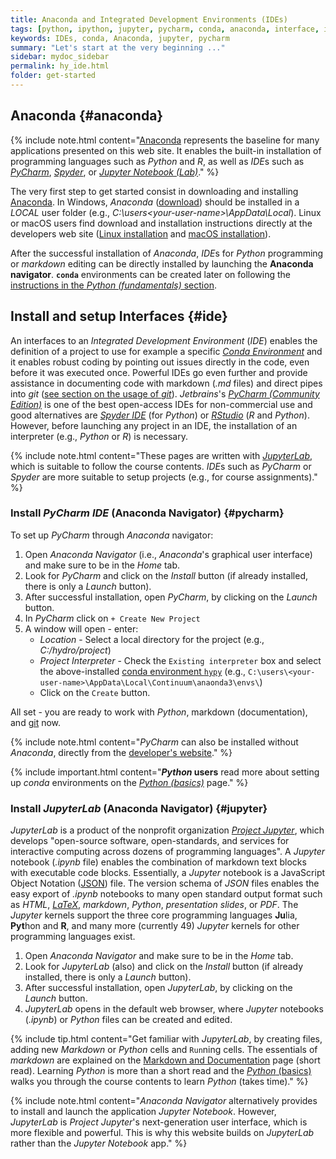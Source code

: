 ```yaml
---
title: Anaconda and Integrated Development Environments (IDEs)
tags: [python, ipython, jupyter, pycharm, conda, anaconda, interface, install, markdown]
keywords: IDEs, conda, Anaconda, jupyter, pycharm
summary: "Let's start at the very beginning ..."
sidebar: mydoc_sidebar
permalink: hy_ide.html
folder: get-started
---
```


## Anaconda {#anaconda}

{% include note.html content="[Anaconda](https://www.anaconda.com/distribution/) represents the baseline for many applications presented on this web site. It enables the built-in installation of programming languages such as *Python* and *R*, as well as *IDE*s such as [*PyCharm*](https://www.jetbrains.com/pycharm/), [*Spyder*](https://www.spyder-ide.org/), or [*Jupyter Notebook (Lab)*](https://jupyter.org/)." %}

The very first step to get started consist in downloading and installing [Anaconda](https://www.anaconda.com/distribution/). In Windows, *Anaconda* ([download](https://docs.anaconda.com/anaconda/install/windows/)) should be installed in a *LOCAL* user folder (e.g., *C:\users\<your-user-name>\AppData\Local*). Linux or macOS users find download and installation instructions directly at the developers web site ([Linux installation](https://docs.anaconda.com/anaconda/install/linux/) and [macOS installation](https://docs.anaconda.com/anaconda/install/mac-os/)).

After the successful installation of *Anaconda*, *IDE*s for *Python* programming or *markdown* editing can be directly installed by launching the **Anaconda navigator**. **`conda`** environments can be created later on following the [instructions in the *Python (fundamentals)* section](hypy_install.html#conda-env).

## Install and setup Interfaces {#ide}

An interfaces to an *Integrated Development Environment* (*IDE*) enables the definition of a project to use for example a specific [*Conda Environment*](https://docs.conda.io/) and it enables robust coding by pointing out issues directly in the code, even before it was executed once. Powerful IDEs go even further and provide assistance in documenting code with markdown (*.md* files) and direct pipes into *git* ([see section on the usage of *git*](hy_git.html)). *Jetbrains*'s [*PyCharm (Community Edition)*](https://www.jetbrains.com/pycharm/) is one of the best open-access IDEs for non-commercial use and good alternatives are [*Spyder IDE*](https://www.spyder-ide.org/) (for *Python*) or [*RStudio*](https://rstudio.com/) (*R* and *Python*). However, before launching any project in an IDE, the installation of an interpreter (e.g., *Python* or *R*) is necessary.

{% include note.html content="These pages are written with [*JupyterLab*](https://jupyter.org/), which is suitable to follow the course contents. *IDE*s such as *PyCharm* or *Spyder* are more suitable to setup projects (e.g., for course assignments)." %}


### Install *PyCharm* *IDE* (Anaconda Navigator) {#pycharm}
To set up *PyCharm* through *Anaconda* navigator:

1. Open *Anaconda Navigator* (i.e., *Anaconda*'s graphical user interface) and make sure to be in the *Home* tab.
1. Look for *PyCharm* and click on the *Install* button (if already installed, there is only a *Launch* button).
1. After successful installation, open *PyCharm*, by clicking on the *Launch* button.
1. In *PyCharm* click on `+ Create New Project`
1. A window will open - enter:
    - *Location* - Select a local directory for the project (e.g., *C:/hydro/project*)
    - *Project Interpreter* - Check the `Existing interpreter` box and select the above-installed [conda environment   `hypy`](#conda-env) (e.g., `C:\users\<your-user-name>\AppData\Local\Continuum\anaonda3\envs\`)
    - Click on the `Create` button.

All set - you are ready to work with *Python*, markdown (documentation), and [git](hy_git.html) now.

{% include note.html content="*PyCharm* can also be installed without *Anaconda*, directly from the [developer's website](https://www.anaconda.com/distribution/)." %}

{% include important.html content="***Python* users** read more about setting up *conda* environments on the [*Python (basics)*](hypy_install.html#ide-setup) page." %}

### Install *JupyterLab* (Anaconda Navigator) {#jupyter}

*JupyterLab* is a product of the nonprofit organization [*Project Jupyter*](https://jupyter.org/), which develops "open-source software, open-standards, and services for interactive computing across dozens of programming languages". A *Jupyter* notebook (*.ipynb* file) enables the combination of markdown text blocks with executable code blocks. Essentially, a *Jupyter* notebook is a JavaScript Object Notation ([JSON](https://www.json.org/json-en.html)) file. The version schema of *JSON* files enables the easy export of *.ipynb*  notebooks to many open standard output format such as *HTML*, [*LaTeX*](https://latex-project.org/), *markdown*, *Python*, *presentation slides*, or *PDF*. 
The *Jupyter* kernels support the three core programming languages **Ju**lia, **Pyt**hon and **R**, and many more (currently 49)  *Jupyter* kernels for other programming languages exist. 

1. Open *Anaconda Navigator* and make sure to be in the *Home* tab.
1. Look for *JupyterLab* (also) and click on the *Install* button (if already installed, there is only a *Launch* button).
1. After successful installation, open *JupyterLab*, by clicking on the *Launch* button.
1. *JupyterLab* opens in the default web browser, where *Jupyter* notebooks (*.ipynb*) or *Python* files can be created and edited.

{% include tip.html content="Get familiar with *JupyterLab*, by creating files, adding new *Markdown* or *Python* cells and `Run`ning cells. The essentials of *markdown* are explained on the [Markdown and Documentation](hy_documentation.html#markdown) page (short read). Learning *Python* is more than a short read and the [*Python* (basics)](python.html) walks you through the course contents to learn *Python* (takes time)." %}

{% include note.html content="*Anaconda Navigator* alternatively provides to install and launch the application *Jupyter Notebook*. However, *JupyterLab* is *Project Jupyter*'s next-generation user interface, which is more flexible and powerful. This is why this website builds on *JupyterLab* rather than the *Jupyter Notebook* app." %}




